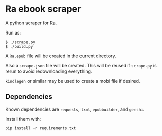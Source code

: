 # Ra ebook scraper

A python scraper for [Ra](http://qntm.org/ra).

Run as:

```
$ ./scrape.py
$ ./build.py
```

A `Ra.epub` file will be created in the current directory.

Also a `scrape.json` file will be created. This will be reused if `scrape.py` is rerun to avoid redownloading everything.

`kindlegen` or similar may be used to create a mobi file if desired.

## Dependencies

Known dependencies are `requests`, `lxml`, `epubbuilder`, and `genshi`.

Install them with:

```
pip install -r requirements.txt
```

